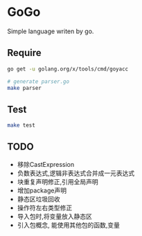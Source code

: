 # GoGo

Simple language writen by go.

## Require

```sh
go get -u golang.org/x/tools/cmd/goyacc

# generate parser.go
make parser
```

## Test

```sh
make test
```

## TODO

+ 移除CastExpression
+ 负数表达式,逻辑非表达式合并成一元表达式
+ 块重复声明修正,引用全局声明
+ 增加package声明
+ 静态区垃圾回收
+ 操作符左右类型修正
+ 导入包时,将变量放入静态区
+ 引入包概念, 能使用其他包的函数,变量
